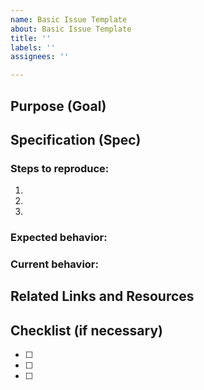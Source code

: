 ```yaml
---
name: Basic Issue Template
about: Basic Issue Template
title: ''
labels: ''
assignees: ''

---
```

## Purpose (Goal)


## Specification (Spec)
### Steps to reproduce:
1.
2. 
3.
### Expected behavior:


### Current behavior:


## Related Links and Resources


## Checklist (if necessary)
- [ ] 
- [ ] 
- [ ] 